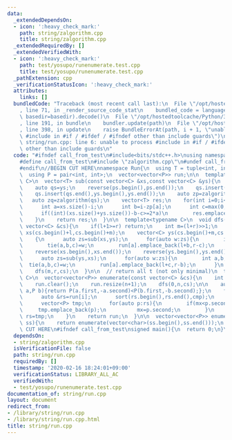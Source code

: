 ```yaml
---
data:
  _extendedDependsOn:
  - icon: ':heavy_check_mark:'
    path: string/zalgorithm.cpp
    title: string/zalgorithm.cpp
  _extendedRequiredBy: []
  _extendedVerifiedWith:
  - icon: ':heavy_check_mark:'
    path: test/yosupo/runenumerate.test.cpp
    title: test/yosupo/runenumerate.test.cpp
  _pathExtension: cpp
  _verificationStatusIcon: ':heavy_check_mark:'
  attributes:
    links: []
  bundledCode: "Traceback (most recent call last):\n  File \"/opt/hostedtoolcache/Python/3.8.5/x64/lib/python3.8/site-packages/onlinejudge_verify/documentation/build.py\"\
    , line 71, in _render_source_code_stat\n    bundled_code = language.bundle(stat.path,\
    \ basedir=basedir).decode()\n  File \"/opt/hostedtoolcache/Python/3.8.5/x64/lib/python3.8/site-packages/onlinejudge_verify/languages/cplusplus.py\"\
    , line 191, in bundle\n    bundler.update(path)\n  File \"/opt/hostedtoolcache/Python/3.8.5/x64/lib/python3.8/site-packages/onlinejudge_verify/languages/cplusplus_bundle.py\"\
    , line 398, in update\n    raise BundleErrorAt(path, i + 1, \"unable to process\
    \ #include in #if / #ifdef / #ifndef other than include guards\")\nonlinejudge_verify.languages.cplusplus_bundle.BundleErrorAt:\
    \ string/run.cpp: line 6: unable to process #include in #if / #ifdef / #ifndef\
    \ other than include guards\n"
  code: "#ifndef call_from_test\n#include<bits/stdc++.h>\nusing namespace std;\n\n\
    #define call_from_test\n#include \"zalgorithm.cpp\"\n#undef call_from_test\n\n\
    #endif\n//BEGIN CUT HERE\nnamespace Run{\n  using T = tuple<int, int, int>;\n\
    \  using P = pair<int, int>;\n  vector<vector<P>> run;\n\n  template<typename\
    \ C>\n  vector<T> sub(const vector<C> &xs,const vector<C> &ys){\n    auto ps=xs;\n\
    \    auto qs=ys;\n    reverse(ps.begin(),ps.end());\n    qs.insert(qs.end(),xs.begin(),xs.end());\n\
    \    qs.insert(qs.end(),ys.begin(),ys.end());\n    auto zp=zalgorithm(ps);\n \
    \   auto zq=zalgorithm(qs);\n    vector<T> res;\n    for(int i=0;i<(int)xs.size();i++){\n\
    \      int a=xs.size()-i;\n      int b=i-zp[a];\n      int c=max(0,(int)ys.size()-zq[ys.size()+i]);\n\
    \      if((int)(xs.size()+ys.size())-b-c>=2*a)\n        res.emplace_back(a,b,c);\n\
    \    }\n    return res;\n  }\n\n  template<typename C>\n  void dfs(int l,int r,const\
    \ vector<C> &cs){\n    if(l+1>=r) return;\n    int m=(l+r)>>1;\n    vector<C>\
    \ xs(cs.begin()+l,cs.begin()+m);\n    vector<C> ys(cs.begin()+m,cs.begin()+r);\n\
    \    {\n      auto zs=sub(xs,ys);\n      for(auto w:zs){\n        int a,b,c;\n\
    \        tie(a,b,c)=w;\n        run[a].emplace_back(l+b,r-c);\n      }\n    }\n\
    \    reverse(xs.begin(),xs.end());\n    reverse(ys.begin(),ys.end());\n    {\n\
    \      auto zs=sub(ys,xs);\n      for(auto w:zs){\n        int a,b,c;\n      \
    \  tie(a,b,c)=w;\n        run[a].emplace_back(l+c,r-b);\n      }\n    }\n    dfs(l,m,cs);\n\
    \    dfs(m,r,cs);\n  }\n\n  // return all t (not only minimal)\n  template<typename\
    \ C>\n  vector<vector<P>> enumerate(const vector<C> &cs){\n    int n=cs.size();\n\
    \    run.clear();\n    run.resize(n+1);\n    dfs(0,n,cs);\n\n    auto cmp=[&](P\
    \ a,P b){return P(a.first,-a.second)<P(b.first,-b.second);};\n    for(int i=1;i<=n;i++){\n\
    \      auto &rs=run[i];\n      sort(rs.begin(),rs.end(),cmp);\n      int mx=-1;\n\
    \      vector<P> tmp;\n      for(auto p:rs){\n        if(mx<p.second){\n     \
    \     tmp.emplace_back(p);\n          mx=p.second;\n        }\n      }\n     \
    \ rs=tmp;\n    }\n    return run;\n  }\n\n  vector<vector<P>> enumerate(string\
    \ ss){\n    return enumerate(vector<char>(ss.begin(),ss.end()));\n  }\n};\n//END\
    \ CUT HERE\n#ifndef call_from_test\nsigned main(){\n  return 0;\n}\n#endif\n"
  dependsOn:
  - string/zalgorithm.cpp
  isVerificationFile: false
  path: string/run.cpp
  requiredBy: []
  timestamp: '2020-02-16 18:24:01+09:00'
  verificationStatus: LIBRARY_ALL_AC
  verifiedWith:
  - test/yosupo/runenumerate.test.cpp
documentation_of: string/run.cpp
layout: document
redirect_from:
- /library/string/run.cpp
- /library/string/run.cpp.html
title: string/run.cpp
---
```

